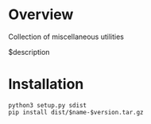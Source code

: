 # Overview

Collection of miscellaneous utilities

$description

# Installation

```
python3 setup.py sdist
pip install dist/$name-$version.tar.gz
```
